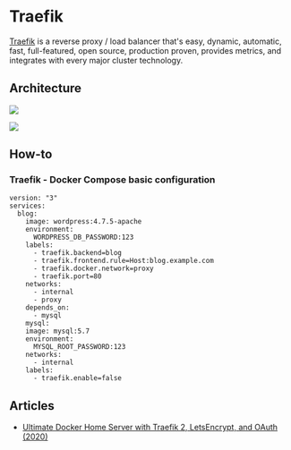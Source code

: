 # Traefik 

[Traefik](https://traefik.io/) is a reverse proxy / load balancer that's easy, dynamic, automatic, fast, full-featured, open source, production proven, provides metrics, and integrates with every major cluster technology.

## Architecture

![](http://tinyurl.com/y6s4obqe)

![](http://tinyurl.com/y3es3kve)


## How-to 

### Traefik - Docker Compose basic configuration

```docker-compose
version: "3"
services:
  blog:
    image: wordpress:4.7.5-apache
    environment:
      WORDPRESS_DB_PASSWORD:123
    labels:
      - traefik.backend=blog
      - traefik.frontend.rule=Host:blog.example.com
      - traefik.docker.network=proxy
      - traefik.port=80
    networks:
      - internal
      - proxy
    depends_on:
      - mysql
	mysql:
    image: mysql:5.7
    environment:
      MYSQL_ROOT_PASSWORD:123
    networks:
      - internal
    labels:
      - traefik.enable=false
```

## Articles 

- [Ultimate Docker Home Server with Traefik 2, LetsEncrypt, and OAuth (2020)](https://www.smarthomebeginner.com/traefik-2-docker-tutorial/)

